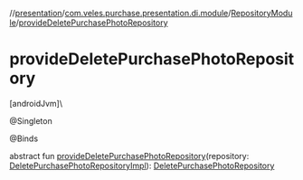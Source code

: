 //[presentation](../../../index.md)/[com.veles.purchase.presentation.di.module](../index.md)/[RepositoryModule](index.md)/[provideDeletePurchasePhotoRepository](provide-delete-purchase-photo-repository.md)

# provideDeletePurchasePhotoRepository

[androidJvm]\

@Singleton

@Binds

abstract fun [provideDeletePurchasePhotoRepository](provide-delete-purchase-photo-repository.md)(repository: [DeletePurchasePhotoRepositoryImpl](../../../../data/data/com.veles.purchase.data.repository.storage.delete/-delete-purchase-photo-repository-impl/index.md)): [DeletePurchasePhotoRepository](../../../../domain/domain/com.veles.purchase.domain.repository.storage/-delete-purchase-photo-repository/index.md)
